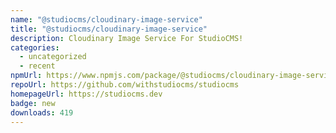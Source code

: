 ```yaml
---
name: "@studiocms/cloudinary-image-service"
title: "@studiocms/cloudinary-image-service"
description: Cloudinary Image Service For StudioCMS!
categories:
  - uncategorized
  - recent
npmUrl: https://www.npmjs.com/package/@studiocms/cloudinary-image-service
repoUrl: https://github.com/withstudiocms/studiocms
homepageUrl: https://studiocms.dev
badge: new
downloads: 419
---
```

